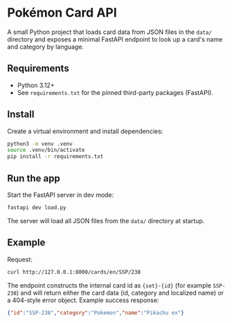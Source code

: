 # Pokémon Card API

A small Python project that loads card data from JSON files in the `data/` directory and exposes a minimal FastAPI endpoint to look up a card's name and category by language.

## Requirements

- Python 3.12+
- See `requirements.txt` for the pinned third-party packages (FastAPI).

## Install

Create a virtual environment and install dependencies:

```bash
python3 -m venv .venv
source .venv/bin/activate
pip install -r requirements.txt
```

## Run the app

Start the FastAPI server in dev mode:

```bash
fastapi dev load.py
```

The server will load all JSON files from the `data/` directory at startup.

## Example

Request:

```bash
curl http://127.0.0.1:8000/cards/en/SSP/238
```

The endpoint constructs the internal card id as `{set}-{id}` (for example `SSP-238`) and will return either the card data (id, category and localized name) or a 404-style error object. Example success response:

```json
{"id":"SSP-238","category":"Pokemon","name":"Pikachu ex"}
```
